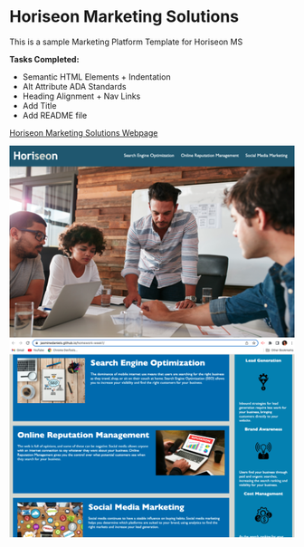 # Horiseon Marketing Solutions 

This is a sample Marketing Platform Template for Horiseon MS

**Tasks Completed:**
* Semantic HTML Elements + Indentation
* Alt Attribute ADA Standards
* Heading Alignment + Nav Links
* Add Title
* Add README file 

[Horiseon Marketing Solutions Webpage](https://jasminedaniels.github.io/homework-week1/)

![Horiseon Image](screenshot.png)
![Horiseon Image](screenshot-2.png)